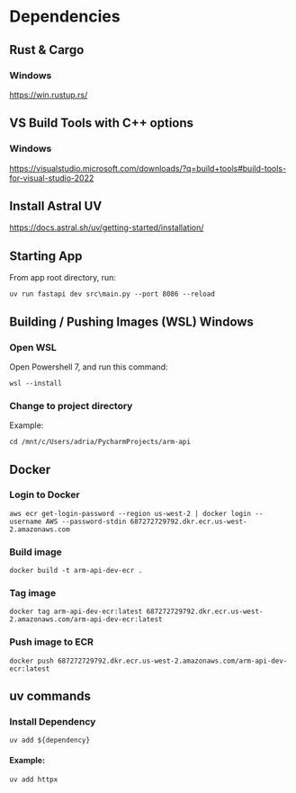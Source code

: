 # Dependencies

## Rust & Cargo

### Windows
https://win.rustup.rs/

## VS Build Tools with C++ options
### Windows
https://visualstudio.microsoft.com/downloads/?q=build+tools#build-tools-for-visual-studio-2022

## Install Astral UV
https://docs.astral.sh/uv/getting-started/installation/

## Starting App
From app root directory, run:
```
uv run fastapi dev src\main.py --port 8086 --reload
```

## Building / Pushing Images (WSL) Windows

### Open WSL
Open Powershell 7, and run this command:
```
wsl --install
```

### Change to project directory

Example:
```
cd /mnt/c/Users/adria/PycharmProjects/arm-api
```

## Docker

### Login to Docker
```
aws ecr get-login-password --region us-west-2 | docker login --username AWS --password-stdin 687272729792.dkr.ecr.us-west-2.amazonaws.com
```
### Build image
```
docker build -t arm-api-dev-ecr .
```
### Tag image
```
docker tag arm-api-dev-ecr:latest 687272729792.dkr.ecr.us-west-2.amazonaws.com/arm-api-dev-ecr:latest
```
### Push image to ECR
```
docker push 687272729792.dkr.ecr.us-west-2.amazonaws.com/arm-api-dev-ecr:latest
```

## uv commands

### Install Dependency
```
uv add ${dependency}
```
#### Example:
```
uv add httpx
```
